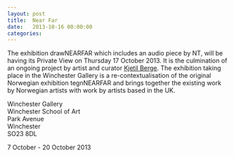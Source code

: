 ```yaml
---
layout: post
title:  Near Far
date:   2013-10-16 00:00:00
categories: 
---
```


The exhibition drawNEARFAR which includes an audio piece by NT, will be having its Private View on Thursday 17 October 2013. It is the culmination of an ongoing project by artist and curator <a href="http://www.kberge.com/work.html" target="_blank">Kjetil Berge</a>. The exhibition taking place in the Winchester Gallery is a re-contextualisation of the original Norwegian exhibition tegnNEARFAR and brings together the existing work by Norwegian artists with work by artists based in the UK. 

Winchester Gallery  
Winchester School of Art  
Park Avenue  
Winchester  
SO23 8DL  

7 October - 20 October 2013  